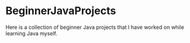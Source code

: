 # BeginnerJavaProjects
 Here is a collection of beginner Java projects that I have worked on while learning Java myself.
